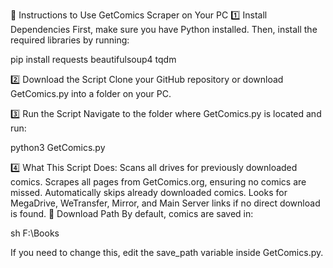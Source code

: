 📌 Instructions to Use GetComics Scraper on Your PC
1️⃣ Install Dependencies
First, make sure you have Python installed. Then, install the required libraries by running:

pip install requests beautifulsoup4 tqdm

2️⃣ Download the Script
Clone your GitHub repository or download GetComics.py into a folder on your PC.

3️⃣ Run the Script
Navigate to the folder where GetComics.py is located and run:


python3 GetComics.py

4️⃣ What This Script Does:
Scans all drives for previously downloaded comics.
Scrapes all pages from GetComics.org, ensuring no comics are missed.
Automatically skips already downloaded comics.
Looks for MegaDrive, WeTransfer, Mirror, and Main Server links if no direct download is found.
📂 Download Path
By default, comics are saved in:

sh
F:\Books

If you need to change this, edit the save_path variable inside GetComics.py.

